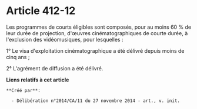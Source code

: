 # Article 412-12

Les programmes de courts éligibles sont composés, pour au moins 60 % de leur durée de projection, d'œuvres cinématographiques
de courte durée, à l'exclusion des vidéomusiques, pour lesquelles : 

1° Le visa d'exploitation cinématographique a été délivré depuis moins de cinq ans ; 

2° L'agrément de diffusion a été délivré.

**Liens relatifs à cet article**

	**Créé par**:

	  - Délibération n°2014/CA/11 du 27 novembre 2014 - art., v. init.
